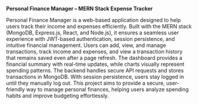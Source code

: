 **Personal Finance Manager – MERN Stack Expense Tracker**

Personal Finance Manager is a web-based application designed to help users track their income and expenses efficiently. Built with the MERN stack (MongoDB, Express.js, React, and Node.js), it ensures a seamless user experience with JWT-based authentication, session persistence, and intuitive financial management.
Users can add, view, and manage transactions, track income and expenses, and view a transaction history that remains saved even after a page refresh. The dashboard provides a financial summary with real-time updates, while charts visually represent spending patterns.
The backend handles secure API requests and stores transactions in MongoDB. With session persistence, users stay logged in until they manually log out.
This project aims to provide a secure, user-friendly way to manage personal finances, helping users analyze spending habits and improve budgeting effortlessly.

